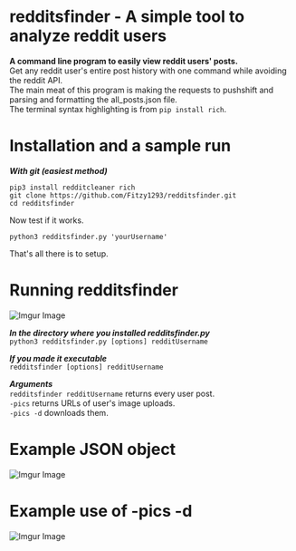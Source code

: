 # redditsfinder - A simple tool to analyze reddit users
**A command line program to easily view reddit users' posts.** \
Get any reddit user's entire post history with one command while avoiding the reddit API. \
The main meat of this program is making the requests to pushshift and parsing and formatting the all_posts.json file. \
The terminal syntax highlighting is from `pip install rich`.

# Installation and a sample run
***With git (easiest method)***
```
pip3 install redditcleaner rich
git clone https://github.com/Fitzy1293/redditsfinder.git
cd redditsfinder
```
Now test if it works. 

```
python3 redditsfinder.py 'yourUsername'
```
That's all there is to setup. 


# Running redditsfinder

![Imgur Image](https://i.imgur.com/E4EAYAI.png) 

***In the directory where you installed redditsfinder.py***\
`python3 redditsfinder.py [options] redditUsername` 

***If you made it executable***\
`redditsfinder [options] redditUsername` 

***Arguments***\
`redditsfinder redditUsername` returns every user post.\
`-pics` returns URLs of user's image uploads.\
`-pics -d` downloads them.

# Example JSON object
![Imgur Image](https://i.imgur.com/yHR87rG.png)

# Example use of -pics -d
![Imgur Image](https://i.imgur.com/8MMLhMD.png)

